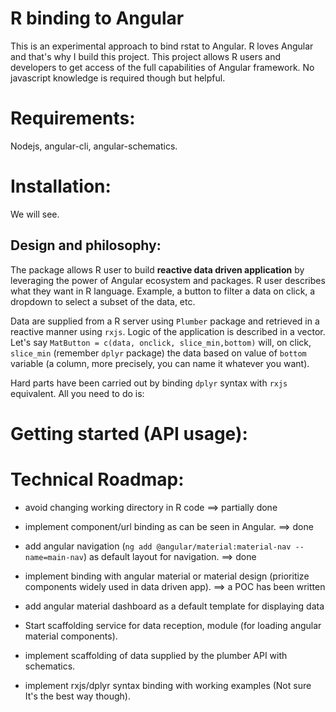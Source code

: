 # R binding to Angular
This is an experimental approach to bind rstat to Angular. R loves Angular and that's why I build this project.
This project allows R users and developers to get access of the full capabilities of Angular framework.
No javascript knowledge is required though but helpful.

# Requirements:

Nodejs, angular-cli, angular-schematics.

# Installation:

We will see.


## Design and philosophy:

The package allows R user to build **reactive data driven application** by leveraging the power of Angular ecosystem and packages. R user describes what they want in R language. Example, a button to filter a data on click, a dropdown to select a subset of the data, etc.

Data are supplied from a R server using `Plumber` package and retrieved in a reactive manner using `rxjs`. 
Logic of the application is described in a vector. Let's say `MatButton = c(data, onclick, slice_min,bottom)` will, on click, `slice_min` (remember `dplyr` package) the data based on value of `bottom` variable (a column, more precisely, you can name it whatever you want).

Hard parts have been carried out by binding `dplyr` syntax with `rxjs` equivalent. All you need to do is:

# Getting started (API usage):

# Technical Roadmap:

* avoid changing working directory in R code ==> partially done

* implement component/url binding as can be seen in Angular. ==> done

* add angular navigation (`ng add @angular/material:material-nav --name=main-nav`) as default layout for navigation. ==> done

* implement binding with angular material or material design (prioritize components widely used in data driven app). ==> a POC has been written

* add angular material dashboard as a default template for displaying data

* Start scaffolding service for data reception, module (for loading angular material components).

* implement scaffolding of data supplied by the plumber API with schematics.

* implement rxjs/dplyr syntax binding with working examples (Not sure It's the best way though).